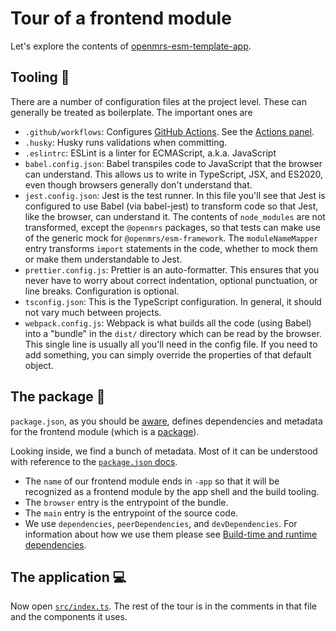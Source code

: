# Tour of a frontend module

Let's explore the contents of
[openmrs-esm-template-app](https://github.com/openmrs/openmrs-esm-template-app).

## Tooling 🧰

There are a number of configuration files at the project level. These
can generally be treated as boilerplate. The important ones are

- `.github/workflows`: Configures [GitHub Actions](https://docs.github.com/en/actions).
  See the [Actions panel](https://github.com/openmrs/openmrs-esm-template-app/actions).
- `.husky`: Husky runs validations when committing.
- `.eslintrc`: ESLint is a linter for ECMAScript, a.k.a. JavaScript
- `babel.config.json`: Babel transpiles code to JavaScript that the browser can understand.
  This allows us to write in TypeScript, JSX, and ES2020, even though browsers
  generally don't understand that.
- `jest.config.json`: Jest is the test runner. In this file you'll see that Jest is
  configured to use Babel (via babel-jest) to transform code so that Jest, like the
  browser, can understand it. The contents of `node_modules` are not transformed,
  except the `@openmrs` packages, so that tests can make use of the generic mock
  for `@openmrs/esm-framework`. The `moduleNameMapper` entry transforms `import`
  statements in the code, whether to mock them or make them understandable to Jest.
- `prettier.config.js`: Prettier is an auto-formatter. This ensures that you never have
  to worry about correct indentation, optional punctuation, or line breaks. Configuration
  is optional.
- `tsconfig.json`: This is the TypeScript configuration. In general, it should not
  vary much between projects.
- `webpack.config.js`: Webpack is what builds all the code (using Babel) into
  a "bundle" in the `dist/` directory which can be read by the browser. This single
  line is usually all you'll need in the config file. If you need to add something,
  you can simply override the properties of that default object.

## The package 📂

`package.json`, as you should be [aware](./prerequisites.md), defines dependencies and
metadata for the frontend module (which is a
[package](https://docs.npmjs.com/about-packages-and-modules)).

Looking inside, we find a bunch of metadata. Most of it can be understood with reference
to the [`package.json` docs](https://docs.npmjs.com/cli/v7/configuring-npm/package-json).
- The `name` of our frontend module ends in `-app` so that it will be recognized as a frontend module
  by the app shell and the build tooling.
- The `browser` entry is the entrypoint of the bundle.
- The `main` entry is the entrypoint of the source code.
- We use `dependencies`, `peerDependencies`, and `devDependencies`. For information
  about how we use them please see [Build-time and runtime dependencies](../main/deps.md).

## The application 💻

Now open
[`src/index.ts`](https://github.com/openmrs/openmrs-esm-template-app/blob/master/src/index.ts).
The rest of the tour is in the comments in that file and the components
it uses.
